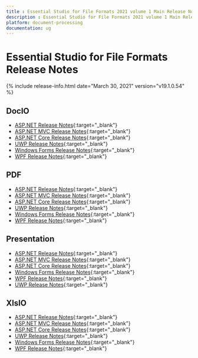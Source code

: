 ```yaml
---
title : Essential Studio for File Formats 2021 volume 1 Main Release Notes  
description : Essential Studio for File Formats 2021 volume 1 Main Release Notes  
platform: document-processing
documentation: ug
---
```


# Essential Studio for File Formats  Release Notes  

{% include release-info.html date="March 30, 2021" version="v19.1.0.54" %} 

## DocIO

* [ASP.NET Release Notes](/aspnet/release-notes/v19.1.0.54#docio){:target="_blank"}
* [ASP.NET MVC Release Notes](/aspnetmvc/release-notes/v19.1.0.54#docio){:target="_blank"}
* [ASP.NET Core Release Notes](/aspnet-core/release-notes/v19.1.0.54#docio){:target="_blank"}
* [UWP Release Notes](/uwp/release-notes/v19.1.0.54#docio){:target="_blank"}
* [Windows Forms Release Notes](/windowsforms/release-notes/v19.1.0.54#docio){:target="_blank"}
* [WPF Release Notes](/wpf/release-notes/v19.1.0.54#docio){:target="_blank"}


## PDF

* [ASP.NET Release Notes](/aspnet/release-notes/v19.1.0.54#pdf){:target="_blank"}
* [ASP.NET MVC Release Notes](/aspnetmvc/release-notes/v19.1.0.54#pdf){:target="_blank"}
* [ASP.NET Core Release Notes](/aspnet-core/release-notes/v19.1.0.54#pdf){:target="_blank"}
* [UWP Release Notes](/uwp/release-notes/v19.1.0.54#pdf){:target="_blank"}
* [Windows Forms Release Notes](/windowsforms/release-notes/v19.1.0.54#pdf){:target="_blank"}
* [WPF Release Notes](/wpf/release-notes/v19.1.0.54#pdf){:target="_blank"}


## Presentation

* [ASP.NET Release Notes](/aspnet/release-notes/v19.1.0.54#presentation){:target="_blank"}
* [ASP.NET MVC Release Notes](/aspnetmvc/release-notes/v19.1.0.54#presentation){:target="_blank"}
* [ASP.NET Core Release Notes](/aspnet-core/release-notes/v19.1.0.54#presentation){:target="_blank"}
* [Windows Forms Release Notes](/windowsforms/release-notes/v19.1.0.54#presentation){:target="_blank"}
* [WPF Release Notes](/wpf/release-notes/v19.1.0.54#presentation){:target="_blank"}
* [UWP Release Notes](/uwp/release-notes/v19.1.0.54#presentation){:target="_blank"}


## XlsIO

* [ASP.NET Release Notes](/aspnet/release-notes/v19.1.0.54#xlsio){:target="_blank"}
* [ASP.NET MVC Release Notes](/aspnetmvc/release-notes/v19.1.0.54#xlsio){:target="_blank"}
* [ASP.NET Core Release Notes](/aspnet-core/release-notes/v19.1.0.54#xlsio){:target="_blank"}
* [UWP Release Notes](/uwp/release-notes/v19.1.0.54#xlsio){:target="_blank"}
* [Windows Forms Release Notes](/windowsforms/release-notes/v19.1.0.54#xlsio){:target="_blank"}
* [WPF Release Notes](/wpf/release-notes/v19.1.0.54#xlsio){:target="_blank"}